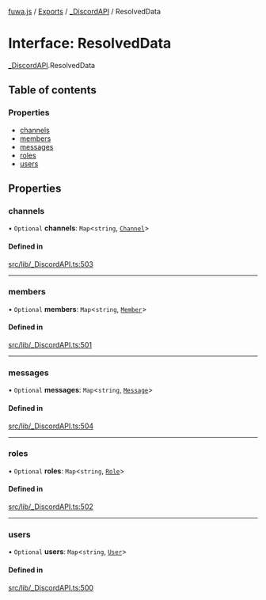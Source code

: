 [fuwa.js](../README.md) / [Exports](../modules.md) / [_DiscordAPI](../modules/_DiscordAPI.md) / ResolvedData

# Interface: ResolvedData

[_DiscordAPI](../modules/_DiscordAPI.md).ResolvedData

## Table of contents

### Properties

- [channels](_DiscordAPI.ResolvedData.md#channels)
- [members](_DiscordAPI.ResolvedData.md#members)
- [messages](_DiscordAPI.ResolvedData.md#messages)
- [roles](_DiscordAPI.ResolvedData.md#roles)
- [users](_DiscordAPI.ResolvedData.md#users)

## Properties

### channels

• `Optional` **channels**: `Map`<`string`, [`Channel`](_DiscordAPI.Channel.md)\>

#### Defined in

[src/lib/_DiscordAPI.ts:503](https://github.com/Fuwajs/Fuwa.js/blob/60995b2/src/lib/_DiscordAPI.ts#L503)

___

### members

• `Optional` **members**: `Map`<`string`, [`Member`](_DiscordAPI.Member.md)\>

#### Defined in

[src/lib/_DiscordAPI.ts:501](https://github.com/Fuwajs/Fuwa.js/blob/60995b2/src/lib/_DiscordAPI.ts#L501)

___

### messages

• `Optional` **messages**: `Map`<`string`, [`Message`](_DiscordAPI.Message.md)\>

#### Defined in

[src/lib/_DiscordAPI.ts:504](https://github.com/Fuwajs/Fuwa.js/blob/60995b2/src/lib/_DiscordAPI.ts#L504)

___

### roles

• `Optional` **roles**: `Map`<`string`, [`Role`](_DiscordAPI.Role.md)\>

#### Defined in

[src/lib/_DiscordAPI.ts:502](https://github.com/Fuwajs/Fuwa.js/blob/60995b2/src/lib/_DiscordAPI.ts#L502)

___

### users

• `Optional` **users**: `Map`<`string`, [`User`](_DiscordAPI.User.md)\>

#### Defined in

[src/lib/_DiscordAPI.ts:500](https://github.com/Fuwajs/Fuwa.js/blob/60995b2/src/lib/_DiscordAPI.ts#L500)

